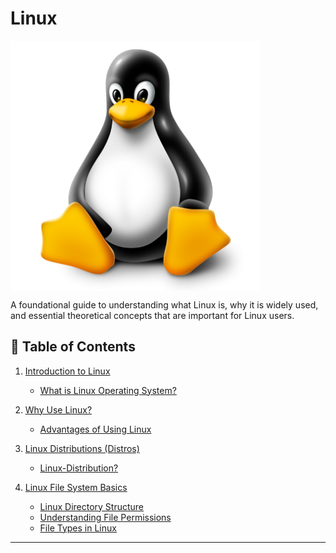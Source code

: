 # Linux

<img align = "center" alt = "Linux" hight="400" width="400" src = "https://github.com/anik-devops11/Linux/blob/main/images/Linux%20Logo.png"> </br>

A foundational guide to understanding what Linux is, why it is widely used, and essential theoretical concepts that are important for Linux users.

## 📝 Table of Contents

1. [Introduction to Linux](Linux-Documents/01-Introduction)
   - [What is Linux Operating System?](Linux-Documents/01-Introduction/What-is-linux-operating-system.md)

2. [Why Use Linux?](Linux-Documents/02-Why-Use-Linux)
   - [Advantages of Using Linux](Linux-Documents/02-Why-Use-Linux/Advantages-of-Using-Linux.md)

3. [Linux Distributions (Distros)](#lLinux-Documents/03-Linux-Distributions)
   - [Linux-Distribution?](#Linux-Documents/03-Linux-Distributions/Linux-Distributions.md)

4. [Linux File System Basics](#Linux-File-System-Basics)
   - [Linux Directory Structure](#Linux-Directory-Structure)
   - [Understanding File Permissions](#Understanding-File-Permissions)
   - [File Types in Linux](#File-Types-in-Linux)
---